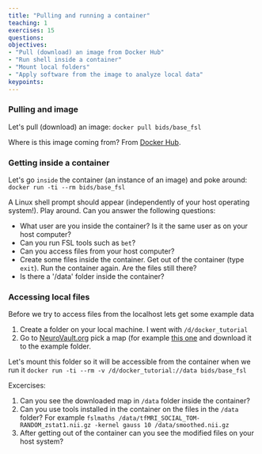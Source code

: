 ```yaml
---
title: "Pulling and running a container"
teaching: 1
exercises: 15
questions:
objectives:
- "Pull (download) an image from Docker Hub"
- "Run shell inside a container"
- "Mount local folders"
- "Apply software from the image to analyze local data"
keypoints:
---
```


### Pulling and image
Let's pull (download) an image:
`docker pull bids/base_fsl`

Where is this image coming from? From [Docker Hub](https://hub.docker.com/r/bids/base_fsl/).

### Getting inside a container
Let's go `inside` the container (an instance of an image) and poke around:
`docker run -ti --rm bids/base_fsl`

A Linux shell prompt should appear (independently of your host operating system!). Play around. Can you answer the following questions:

- What user are you inside the container? Is it the same user as on your host computer?
- Can you run FSL tools such as `bet`?
- Can you access files from your host computer?
- Create some files inside the container. Get out of the container (type `exit`). Run the container again. Are the files still there?
- Is there a '/data' folder inside the container?

### Accessing local files

Before we try to access files from the localhost lets get some example data

1. Create a folder on your local machine. I went with `/d/docker_tutorial`
2. Go to [NeuroVault.org](http://neurovault.org) pick a map (for example [this one](http://neurovault.org/media/images/457/tfMRI_SOCIAL_TOM-RANDOM_zstat1.nii.gz) and download it to the example folder.

Let's mount this folder so it will be accessible from the container when we run it
`docker run -ti --rm -v /d/docker_tutorial://data bids/base_fsl`

Excercises:

1. Can you see the downloaded map in `/data` folder inside the container?
2. Can you use tools installed in the container on the files in the `/data` folder? For example `fslmaths /data/tfMRI_SOCIAL_TOM-RANDOM_zstat1.nii.gz -kernel gauss 10 /data/smoothed.nii.gz`
3. After getting out of the container can you see the modified files on your host system?


